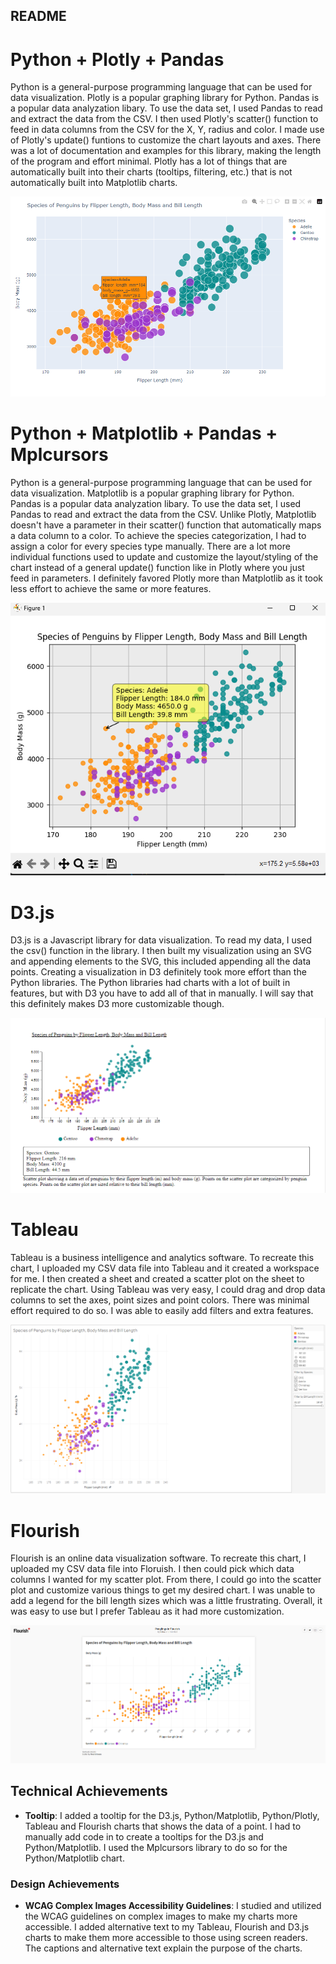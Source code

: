 

README
---

# Python + Plotly + Pandas

Python is a general-purpose programming language that can be used for data visualization. Plotly is a popular graphing library for Python. Pandas is a popular data analyzation libary. To use the data set, I used Pandas to read and extract the data from the CSV. I then used Plotly's scatter() function to feed in data columns from the CSV for the X, Y, radius and color. I made use of Plotly's update() funtions to customize the chart layouts and axes. There was a lot of documentation and examples for this library, making the length of the program and effort minimal. Plotly has a lot of things that are automatically built into their charts (tooltips, filtering, etc.) that is not automatically built into Matplotlib charts.

![](python-plotly/PenglingsPlotly.png)

# Python + Matplotlib + Pandas + Mplcursors
Python is a general-purpose programming language that can be used for data visualization. Matplotlib is a popular graphing library for Python. Pandas is a popular data analyzation libary. To use the data set, I used Pandas to read and extract the data from the CSV. Unlike Plotly, Matplotlib doesn't have a parameter in their scatter() function that automatically maps a data column to a color. To achieve the species categorization, I had to assign a color for every species type manually. There are a lot more individual functions used to update and customize the layout/styling of the chart instead of a general update() function like in Plotly where you just feed in parameters. I definitely favored Plotly more than Matplotlib as it took less effort to achieve the same or more features.

![](python-matplotlib/PenglingsPythonMatplotlib.png)

# D3.js
D3.js is a Javascript library for data visualization. To read my data, I used the csv() function in the library. I then built my visualization using an SVG and appending elements to the SVG, this included appending all the data points. Creating a visualization in D3 definitely took more effort than the Python libraries. The Python libraries had charts with a lot of built in features, but with D3 you have to add all of that in manually. I will say that this definitely makes D3 more customizable though.

![](d3js/PenglingsD3jsScreenshot.png)

# Tableau
Tableau is a business intelligence and analytics software. To recreate this chart, I uploaded my CSV data file into Tableau and it created a workspace for me. I then created a sheet and created a scatter plot on the sheet to replicate the chart. Using Tableau was very easy, I could drag and drop data columns to set the axes, point sizes and point colors. There was minimal effort required to do so. I was able to easily add filters and extra features.

![](Tableau/PenglingsTableauScreenshot.png)

# Flourish
Flourish is an online data visualization software. To recreate this chart, I uploaded my CSV data file into Floruish. I then could pick which data columns I wanted for my scatter plot. From there, I could go into the scatter plot and customize various things to get my desired chart. I was unable to add a legend for the bill length sizes which was a little frustrating. Overall, it was easy to use but I prefer Tableau as it had more customization.

![](Flourish/PenglingsFlourishScreenshot.png)

## Technical Achievements
- **Tooltip**: I added a tooltip for the D3.js, Python/Matplotlib, Python/Plotly, Tableau and Flourish charts that shows the data of a point. I had to manually add code in to create a tooltips for the D3.js and Python/Matplotlib. I used the Mplcursors library to do so for the Python/Matplotlib chart.

### Design Achievements
- **WCAG Complex Images Accessibility Guidelines**: I studied and utilized the WCAG guidelines on complex images to make my charts more accessible. I added alternative text to my Tableau, Flourish and D3.js charts to make them more accessible to those using screen readers. The captions and alternative text explain the purpose of the charts.

